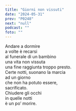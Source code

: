```yaml
---
title: "Giorni non vissuti"
date: "2024-05-31"
prev: "P0248"
next: "null"
podcast: ""
foto: ""
---
```


Andare a dormire  
a volte è recarsi  
al funerale di un bambino  
una vita non vissuta  
una fine raggiunta troppo presto.  
Certe notti, suonano la marcia  
ad un giorno   
che non ha potuto essere,  
sacrificato.  
Chiudere gli occhi  
in quelle notti  
è un po’ morire.